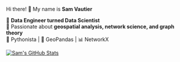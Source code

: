 <!--
<p align="center">
  <img src="header.png" alt="GitHub Banner" width="100%">
</p>
-->

Hi there! 👋 
My name is **Sam Vautier**

🌱 **Data Engineer turned Data Scientist**  
🔎 Passionate about **geospatial analysis, network science, and graph theory**  
🐍 Pythonista | 📍 GeoPandas | 📊 NetworkX  

[![Sam's GitHub Stats](https://github-readme-stats.vercel.app/api?username=PyBluePanda&theme=gotham&show_icons=true&rank_icon=github)](https://github.com/anuraghazra/github-readme-stats)



<!--
---
https://github.com/DomRowney/Project_Toy_MECC.git

## 🔥 About Me
- 🚀 Transitioned from data engineering to data science in the last year
- 🟢 Love working with **geospatial data** and graph-based problems
- 🏢 Experienced in **ETL pipelines**, **big data processing**, and **data visualization**
- 💡 Currently exploring **AI for geospatial analytics**

## 🛠️ Tech Stack
![Python](https://img.shields.io/badge/Python-3776AB?style=for-the-badge&logo=python&logoColor=white)
![Pandas](https://img.shields.io/badge/Pandas-150458?style=for-the-badge&logo=pandas&logoColor=white)
![GeoPandas](https://img.shields.io/badge/GeoPandas-008000?style=for-the-badge&logo=data:image/png;base64,iVBORw0KGgoAAAANSUhEUgAAAAoAAAAKCAYAAACNMs+9AAAAJElEQVR42mNgYGD4D8QgxX8GCnAQTWDAgAQGIAxEKVMU0gAAgwAOVmVefpRCNwAAAABJRU5ErkJggg==)
![NetworkX](https://img.shields.io/badge/NetworkX-FF6600?style=for-the-badge&logo=graphql&logoColor=white)

## 🚀 Featured Projects
🔹 **[Project Name](GitHub Repo Link)** - Short description  
🔹 **[Project Name](GitHub Repo Link)** - Short description  

## 👫 Let's Connect!
[![LinkedIn](https://img.shields.io/badge/LinkedIn-0A66C2?style=for-the-badge&logo=linkedin&logoColor=white)](Your LinkedIn URL)
[![GitHub](https://img.shields.io/badge/GitHub-181717?style=for-the-badge&logo=github&logoColor=white)](Your GitHub URL)

-->

